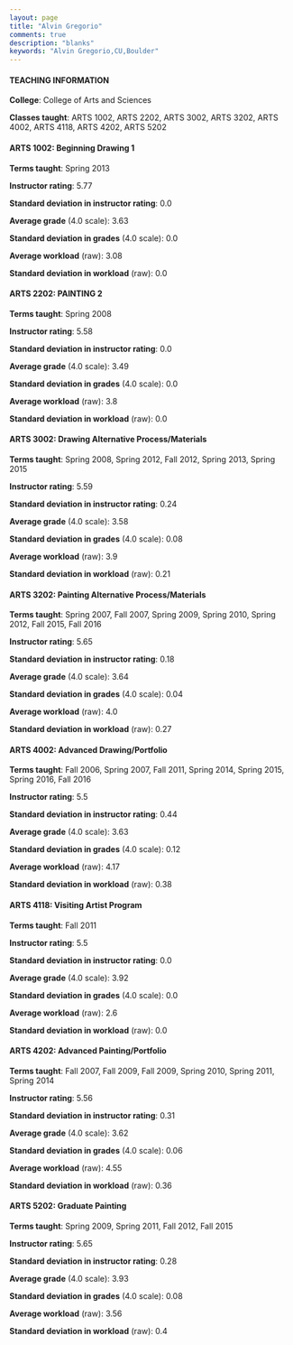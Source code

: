 ```yaml
---
layout: page
title: "Alvin Gregorio" 
comments: true
description: "blanks"
keywords: "Alvin Gregorio,CU,Boulder"
---
```

<head>
<script src="https://ajax.googleapis.com/ajax/libs/jquery/2.1.3/jquery.min.js"></script>
<script src="https://dl.dropboxusercontent.com/s/pc42nxpaw1ea4o9/highcharts.js?dl=0"></script>
<!-- <script src="../assets/js/highcharts.js"></script> -->
<style type="text/css">@font-face {
	font-family: "Bebas Neue";
	src: url(https://www.filehosting.org/file/details/544349/BebasNeue Regular.otf) format("opentype");
	}
	h1.Bebas { 
		font-family: "Bebas Neue", Verdana, Tahoma;
	}
</style>
</head>
	   
#### TEACHING INFORMATION

**College**: College of Arts and Sciences

**Classes taught**: ARTS 1002, ARTS 2202, ARTS 3002, ARTS 3202, ARTS 4002, ARTS 4118, ARTS 4202, ARTS 5202

#### ARTS 1002: Beginning Drawing 1

**Terms taught**: Spring 2013

**Instructor rating**: 5.77

**Standard deviation in instructor rating**: 0.0

**Average grade** (4.0 scale): 3.63

**Standard deviation in grades** (4.0 scale): 0.0

**Average workload** (raw): 3.08

**Standard deviation in workload** (raw): 0.0

#### ARTS 2202: PAINTING 2

**Terms taught**: Spring 2008

**Instructor rating**: 5.58

**Standard deviation in instructor rating**: 0.0

**Average grade** (4.0 scale): 3.49

**Standard deviation in grades** (4.0 scale): 0.0

**Average workload** (raw): 3.8

**Standard deviation in workload** (raw): 0.0

#### ARTS 3002: Drawing Alternative Process/Materials

**Terms taught**: Spring 2008, Spring 2012, Fall 2012, Spring 2013, Spring 2015

**Instructor rating**: 5.59

**Standard deviation in instructor rating**: 0.24

**Average grade** (4.0 scale): 3.58

**Standard deviation in grades** (4.0 scale): 0.08

**Average workload** (raw): 3.9

**Standard deviation in workload** (raw): 0.21

#### ARTS 3202: Painting Alternative Process/Materials

**Terms taught**: Spring 2007, Fall 2007, Spring 2009, Spring 2010, Spring 2012, Fall 2015, Fall 2016

**Instructor rating**: 5.65

**Standard deviation in instructor rating**: 0.18

**Average grade** (4.0 scale): 3.64

**Standard deviation in grades** (4.0 scale): 0.04

**Average workload** (raw): 4.0

**Standard deviation in workload** (raw): 0.27

#### ARTS 4002: Advanced Drawing/Portfolio

**Terms taught**: Fall 2006, Spring 2007, Fall 2011, Spring 2014, Spring 2015, Spring 2016, Fall 2016

**Instructor rating**: 5.5

**Standard deviation in instructor rating**: 0.44

**Average grade** (4.0 scale): 3.63

**Standard deviation in grades** (4.0 scale): 0.12

**Average workload** (raw): 4.17

**Standard deviation in workload** (raw): 0.38

#### ARTS 4118: Visiting Artist Program

**Terms taught**: Fall 2011

**Instructor rating**: 5.5

**Standard deviation in instructor rating**: 0.0

**Average grade** (4.0 scale): 3.92

**Standard deviation in grades** (4.0 scale): 0.0

**Average workload** (raw): 2.6

**Standard deviation in workload** (raw): 0.0

#### ARTS 4202: Advanced Painting/Portfolio

**Terms taught**: Fall 2007, Fall 2009, Fall 2009, Spring 2010, Spring 2011, Spring 2014

**Instructor rating**: 5.56

**Standard deviation in instructor rating**: 0.31

**Average grade** (4.0 scale): 3.62

**Standard deviation in grades** (4.0 scale): 0.06

**Average workload** (raw): 4.55

**Standard deviation in workload** (raw): 0.36

#### ARTS 5202: Graduate Painting

**Terms taught**: Spring 2009, Spring 2011, Fall 2012, Fall 2015

**Instructor rating**: 5.65

**Standard deviation in instructor rating**: 0.28

**Average grade** (4.0 scale): 3.93

**Standard deviation in grades** (4.0 scale): 0.08

**Average workload** (raw): 3.56

**Standard deviation in workload** (raw): 0.4

